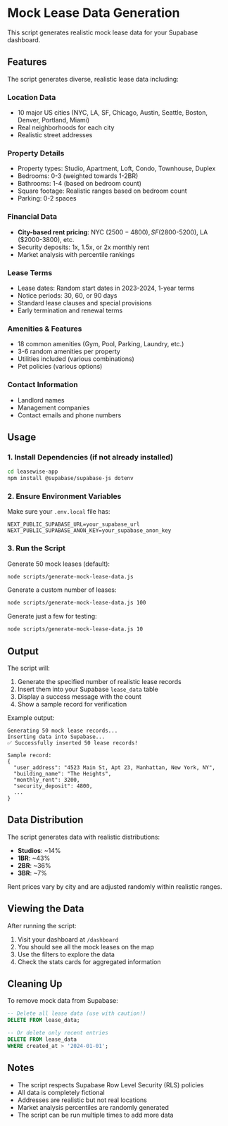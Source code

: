 # Mock Lease Data Generation

This script generates realistic mock lease data for your Supabase dashboard.

## Features

The script generates diverse, realistic lease data including:

### **Location Data**
- 10 major US cities (NYC, LA, SF, Chicago, Austin, Seattle, Boston, Denver, Portland, Miami)
- Real neighborhoods for each city
- Realistic street addresses

### **Property Details**
- Property types: Studio, Apartment, Loft, Condo, Townhouse, Duplex
- Bedrooms: 0-3 (weighted towards 1-2BR)
- Bathrooms: 1-4 (based on bedroom count)
- Square footage: Realistic ranges based on bedroom count
- Parking: 0-2 spaces

### **Financial Data**
- **City-based rent pricing**: NYC ($2500-4800), SF ($2800-5200), LA ($2000-3800), etc.
- Security deposits: 1x, 1.5x, or 2x monthly rent
- Market analysis with percentile rankings

### **Lease Terms**
- Lease dates: Random start dates in 2023-2024, 1-year terms
- Notice periods: 30, 60, or 90 days
- Standard lease clauses and special provisions
- Early termination and renewal terms

### **Amenities & Features**
- 18 common amenities (Gym, Pool, Parking, Laundry, etc.)
- 3-6 random amenities per property
- Utilities included (various combinations)
- Pet policies (various options)

### **Contact Information**
- Landlord names
- Management companies
- Contact emails and phone numbers

## Usage

### 1. **Install Dependencies** (if not already installed)
```bash
cd leasewise-app
npm install @supabase/supabase-js dotenv
```

### 2. **Ensure Environment Variables**
Make sure your `.env.local` file has:
```env
NEXT_PUBLIC_SUPABASE_URL=your_supabase_url
NEXT_PUBLIC_SUPABASE_ANON_KEY=your_supabase_anon_key
```

### 3. **Run the Script**

Generate 50 mock leases (default):
```bash
node scripts/generate-mock-lease-data.js
```

Generate a custom number of leases:
```bash
node scripts/generate-mock-lease-data.js 100
```

Generate just a few for testing:
```bash
node scripts/generate-mock-lease-data.js 10
```

## Output

The script will:
1. Generate the specified number of realistic lease records
2. Insert them into your Supabase `lease_data` table
3. Display a success message with the count
4. Show a sample record for verification

Example output:
```
Generating 50 mock lease records...
Inserting data into Supabase...
✅ Successfully inserted 50 lease records!

Sample record:
{
  "user_address": "4523 Main St, Apt 23, Manhattan, New York, NY",
  "building_name": "The Heights",
  "monthly_rent": 3200,
  "security_deposit": 4800,
  ...
}
```

## Data Distribution

The script generates data with realistic distributions:
- **Studios**: ~14%
- **1BR**: ~43%
- **2BR**: ~36%
- **3BR**: ~7%

Rent prices vary by city and are adjusted randomly within realistic ranges.

## Viewing the Data

After running the script:
1. Visit your dashboard at `/dashboard`
2. You should see all the mock leases on the map
3. Use the filters to explore the data
4. Check the stats cards for aggregated information

## Cleaning Up

To remove mock data from Supabase:
```sql
-- Delete all lease data (use with caution!)
DELETE FROM lease_data;

-- Or delete only recent entries
DELETE FROM lease_data 
WHERE created_at > '2024-01-01';
```

## Notes

- The script respects Supabase Row Level Security (RLS) policies
- All data is completely fictional
- Addresses are realistic but not real locations
- Market analysis percentiles are randomly generated
- The script can be run multiple times to add more data

